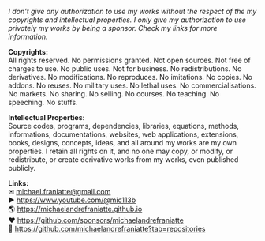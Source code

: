 ﻿  
*I don't give any authorization to use my works without the respect of the my copyrights and intellectual properties. I only give my authorization to use privately my works by being a sponsor. Check my links for more information.*  
  
**Copyrights:**  
All rights reserved. No permissions granted. Not open sources. Not free of charges to use. No public uses. Not for business. No redistributions. No derivatives. No modifications. No reproduces. No imitations. No copies. No addons. No reuses. No military uses. No lethal uses. No commercialisations. No markets. No sharing. No selling. No courses. No teaching. No speeching. No stuffs.  
  
**Intellectual Properties:**  
Source codes, programs, dependencies, libraries, equations, methods, informations, documentations, websites, web applications, extensions, books, designs, concepts, ideas, and all around my works are my own properties. I retain all rights on it, and no one may copy, or modify, or redistribute, or create derivative works from my works, even published publicly.  
    
**Links:**  
✉ michael.franiatte@gmail.com  
▶︎ https://www.youtube.com/@mic113b  
🌎 https://michaelandrefraniatte.github.io  
❤️ https://github.com/sponsors/michaelandrefraniatte  
📜 https://github.com/michaelandrefraniatte?tab=repositories  
  